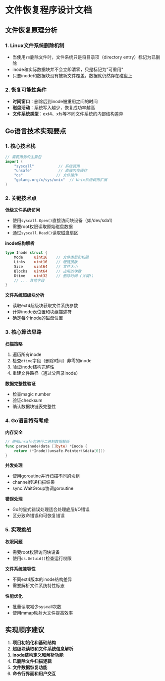 # 文件恢复程序设计文档

## 文件恢复原理分析

### 1. Linux文件系统删除机制
- 当使用`rm`删除文件时，文件系统只是将目录项（directory entry）标记为已删除
- inode和实际数据块并不会立即清零，只是标记为"可重用"
- 只要inode和数据块没有被新文件覆盖，数据就仍然存在磁盘上

### 2. 恢复可能性条件
- **时间窗口**：删除后到inode被重用之间的时间
- **磁盘活动**：系统写入越少，恢复成功率越高
- **文件系统类型**：ext4、xfs等不同文件系统的内部结构差异

## Go语言技术实现要点

### 1. 核心技术栈
```go
// 需要用到的主要包
import (
    "syscall"           // 系统调用
    "unsafe"            // 直接内存操作
    "os"               // 文件操作
    "golang.org/x/sys/unix"  // Unix系统调用扩展
)
```

### 2. 关键技术点

**低级文件系统访问**
- 使用`syscall.Open()`直接访问块设备（如/dev/sda1）
- 需要root权限读取原始磁盘数据
- 通过`syscall.Read()`读取磁盘扇区

**inode结构解析**
```go
type Inode struct {
    Mode     uint16    // 文件类型和权限
    Links    uint16    // 硬链接数
    Size     uint64    // 文件大小
    Blocks   uint64    // 占用的块数
    Dtime    uint32    // 删除时间 (关键!)
    // ... 其他字段
}
```

**文件系统超级块分析**
- 读取ext4超级块获取文件系统参数
- 计算inode表位置和块组描述符
- 确定每个inode的磁盘位置

### 3. 核心算法思路

**扫描策略**
1. 遍历所有inode
2. 检查`dtime`字段（删除时间）非零的inode
3. 验证inode结构完整性
4. 重建文件路径（通过父目录inode）

**数据完整性验证**
- 检查magic number
- 验证checksum
- 确认数据块链表完整性

### 4. Go语言特有考虑

**内存安全**
```go
// 使用unsafe包进行二进制数据解析
func parseInode(data []byte) *Inode {
    return (*Inode)(unsafe.Pointer(&data[0]))
}
```

**并发处理**
- 使用goroutine并行扫描不同的块组
- channel传递扫描结果
- sync.WaitGroup协调goroutine

**错误处理**
- Go的显式错误处理适合处理底层I/O错误
- 区分致命错误和可恢复错误

### 5. 实现挑战

**权限问题**
- 需要root权限访问块设备
- 使用`os.Getuid()`检查运行权限

**文件系统兼容性**
- 不同ext4版本的inode结构差异
- 需要解析文件系统特性标志

**性能优化**
- 批量读取减少syscall次数
- 使用mmap映射大文件提高效率

## 实现顺序建议

1. **项目初始化和基础结构**
2. **超级块读取和文件系统信息解析**
3. **inode结构定义和解析功能**
4. **已删除文件扫描逻辑**
5. **文件数据恢复功能**
6. **命令行界面和用户交互**